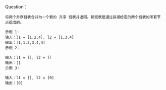 Question：

    将两个升序链表合并为一个新的 升序 链表并返回。新链表是通过拼接给定的两个链表的所有节点组成的。 

    示例 1：
    输入：l1 = [1,2,4], l2 = [1,3,4]
    输出：[1,1,2,3,4,4]
    示例 2：

    输入：l1 = [], l2 = []
    输出：[]
    示例 3：

    输入：l1 = [], l2 = [0]
    输出：[0]